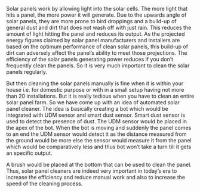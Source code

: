 Solar panels work by allowing light into the solar cells. The more light that hits a panel, the more power it will generate. Due to the upwards angle of solar panels, they are more prone to bird droppings and a build-up of general dust and dirt that does not wash off with just rain. This reduces the amount of light hitting the panel and reduces its output. As the projected energy figures claimed by solar panel manufacturers and installers are based on the optimum performance of clean solar panels, this build-up of dirt can adversely affect the panel’s ability to meet those projections. The efficiency of the solar panels generating power reduces if you don’t frequently clean the panels. So it is very much important to clean the solar panels regularly. 

But then cleaning the solar panels manually is fine when it is within your house i.e. for domestic purpose or with in a small setup having not more than 20 installations. But it is really tedious when you have to clean an entire solar panel farm. So we have come up with an idea of automated solar panel cleaner. The idea is basically creating a bot which would be integrated with UDM sensor and smart dust sensor. Smart dust sensor is used to detect the presence of dust. The UDM sensor would be placed in the apex of the bot. When the bot is moving and suddenly the panel comes to an end the UDM sensor would detect it as the distance measured from the ground would be more else the sensor would measure it from the panel which would be comparatively less and thus bot won’t take a turn till it gets an specific output. 
 
A brush would be placed at the bottom that can be used to clean the panel. Thus, solar panel cleaners are indeed very important in today’s era to increase the efficiency and reduce manual work and also to increase the speed of the cleaning process. 
